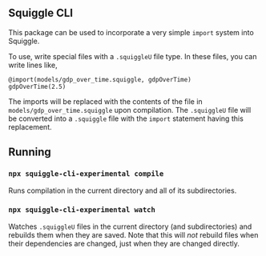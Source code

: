 ## Squiggle CLI

This package can be used to incorporate a very simple `import` system into Squiggle.

To use, write special files with a `.squiggleU` file type. In these files, you can write lines like,

```
@import(models/gdp_over_time.squiggle, gdpOverTime)
gdpOverTime(2.5)
```

The imports will be replaced with the contents of the file in `models/gdp_over_time.squiggle` upon compilation. The `.squiggleU` file will be converted into a `.squiggle` file with the `import` statement having this replacement.

## Running

### `npx squiggle-cli-experimental compile`

Runs compilation in the current directory and all of its subdirectories.

### `npx squiggle-cli-experimental watch`

Watches `.squiggleU` files in the current directory (and subdirectories) and rebuilds them when they are saved. Note that this will _not_ rebuild files when their dependencies are changed, just when they are changed directly.
